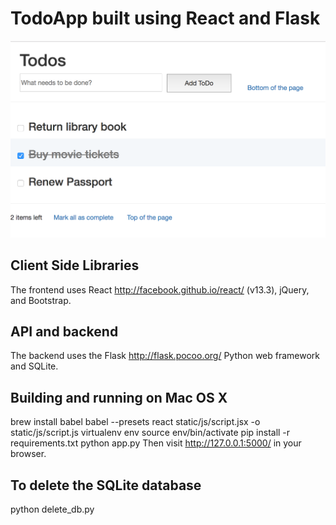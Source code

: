 # TodoApp built using React and Flask

![Todilo Design](./todos.png)

## Client Side Libraries
The frontend uses React <http://facebook.github.io/react/> (v13.3), jQuery, and Bootstrap.

## API and backend
The backend uses the Flask <http://flask.pocoo.org/> Python web framework and SQLite.

## Building and running on Mac OS X
brew install babel
babel --presets react static/js/script.jsx -o static/js/script.js
virtualenv env
source env/bin/activate
pip install -r requirements.txt
python app.py
Then visit http://127.0.0.1:5000/ in your browser.

## To delete the SQLite database
python delete_db.py
